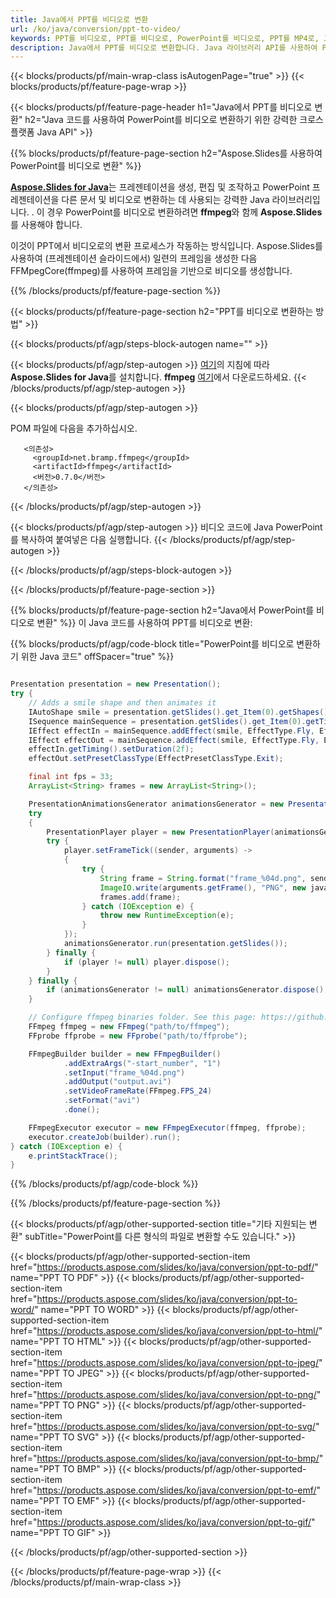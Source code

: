 ```yaml
---
title: Java에서 PPT를 비디오로 변환
url: /ko/java/conversion/ppt-to-video/
keywords: PPT를 비디오로, PPT를 비디오로, PowerPoint를 비디오로, PPT를 MP4로, Java API, Java 라이브러리로 변환
description: Java에서 PPT를 비디오로 변환합니다. Java 라이브러리 API를 사용하여 PowerPoint를 비디오로 변환
---
```


{{< blocks/products/pf/main-wrap-class isAutogenPage="true" >}}
{{< blocks/products/pf/feature-page-wrap >}}

{{< blocks/products/pf/feature-page-header h1="Java에서 PPT를 비디오로 변환" h2="Java 코드를 사용하여 PowerPoint를 비디오로 변환하기 위한 강력한 크로스 플랫폼 Java API" >}}

{{% blocks/products/pf/feature-page-section h2="Aspose.Slides를 사용하여 PowerPoint를 비디오로 변환" %}}

[**Aspose.Slides for Java**](https://products.aspose.com/slides/ko/java/)는 프레젠테이션을 생성, 편집 및 조작하고 PowerPoint 프레젠테이션을 다른 문서 및 비디오로 변환하는 데 사용되는 강력한 Java 라이브러리입니다. . 이 경우 PowerPoint를 비디오로 변환하려면 **ffmpeg**와 함께 **Aspose.Slides**를 사용해야 합니다.

이것이 PPT에서 비디오로의 변환 프로세스가 작동하는 방식입니다. Aspose.Slides를 사용하여 (프레젠테이션 슬라이드에서) 일련의 프레임을 생성한 다음 FFMpegCore(ffmpeg)를 사용하여 프레임을 기반으로 비디오를 생성합니다.

{{% /blocks/products/pf/feature-page-section %}}

{{< blocks/products/pf/feature-page-section  h2="PPT를 비디오로 변환하는 방법" >}}

{{< blocks/products/pf/agp/steps-block-autogen name="" >}}

{{< blocks/products/pf/agp/step-autogen >}}
[여기](https://docs.aspose.com/slides/java/installation/)의 지침에 따라 **Aspose.Slides for Java**를 설치합니다. **ffmpeg** [여기](https://ffmpeg.org/download.html)에서 다운로드하세요.
{{< /blocks/products/pf/agp/step-autogen >}}

{{< blocks/products/pf/agp/step-autogen >}}

POM 파일에 다음을 추가하십시오.

```
   <의존성>
     <groupId>net.bramp.ffmpeg</groupId>
     <artifactId>ffmpeg</artifactId>
     <버전>0.7.0</버전>
   </의존성>
```

{{< /blocks/products/pf/agp/step-autogen >}}

{{< blocks/products/pf/agp/step-autogen >}}
비디오 코드에 Java PowerPoint를 복사하여 붙여넣은 다음 실행합니다.
{{< /blocks/products/pf/agp/step-autogen >}}

{{< /blocks/products/pf/agp/steps-block-autogen >}}

{{< /blocks/products/pf/feature-page-section >}}

{{% blocks/products/pf/feature-page-section  h2="Java에서 PowerPoint를 비디오로 변환" %}}
이 Java 코드를 사용하여 PPT를 비디오로 변환:

{{% blocks/products/pf/agp/code-block title="PowerPoint를 비디오로 변환하기 위한 Java 코드" offSpacer="true" %}}
```java

Presentation presentation = new Presentation();
try {
    // Adds a smile shape and then animates it
    IAutoShape smile = presentation.getSlides().get_Item(0).getShapes().addAutoShape(ShapeType.SmileyFace, 110, 20, 500, 500);
    ISequence mainSequence = presentation.getSlides().get_Item(0).getTimeline().getMainSequence();
    IEffect effectIn = mainSequence.addEffect(smile, EffectType.Fly, EffectSubtype.TopLeft, EffectTriggerType.AfterPrevious);
    IEffect effectOut = mainSequence.addEffect(smile, EffectType.Fly, EffectSubtype.BottomRight, EffectTriggerType.AfterPrevious);
    effectIn.getTiming().setDuration(2f);
    effectOut.setPresetClassType(EffectPresetClassType.Exit);

    final int fps = 33;
    ArrayList<String> frames = new ArrayList<String>();

    PresentationAnimationsGenerator animationsGenerator = new PresentationAnimationsGenerator(presentation);
    try
    {
        PresentationPlayer player = new PresentationPlayer(animationsGenerator, fps);
        try {
            player.setFrameTick((sender, arguments) ->
            {
                try {
                    String frame = String.format("frame_%04d.png", sender.getFrameIndex());
                    ImageIO.write(arguments.getFrame(), "PNG", new java.io.File(frame));
                    frames.add(frame);
                } catch (IOException e) {
                    throw new RuntimeException(e);
                }
            });
            animationsGenerator.run(presentation.getSlides());
        } finally {
            if (player != null) player.dispose();
        }
    } finally {
        if (animationsGenerator != null) animationsGenerator.dispose();
    }

    // Configure ffmpeg binaries folder. See this page: https://github.com/rosenbjerg/FFMpegCore#installation
    FFmpeg ffmpeg = new FFmpeg("path/to/ffmpeg");
    FFprobe ffprobe = new FFprobe("path/to/ffprobe");

    FFmpegBuilder builder = new FFmpegBuilder()
            .addExtraArgs("-start_number", "1")
            .setInput("frame_%04d.png")
            .addOutput("output.avi")
            .setVideoFrameRate(FFmpeg.FPS_24)
            .setFormat("avi")
            .done();

    FFmpegExecutor executor = new FFmpegExecutor(ffmpeg, ffprobe);
    executor.createJob(builder).run();
} catch (IOException e) {
    e.printStackTrace();
}
```
{{% /blocks/products/pf/agp/code-block %}}

{{% /blocks/products/pf/feature-page-section %}}

{{< blocks/products/pf/agp/other-supported-section title="기타 지원되는 변환" subTitle="PowerPoint를 다른 형식의 파일로 변환할 수도 있습니다." >}}

{{< blocks/products/pf/agp/other-supported-section-item href="https://products.aspose.com/slides/ko/java/conversion/ppt-to-pdf/" name="PPT TO PDF" >}}
{{< blocks/products/pf/agp/other-supported-section-item href="https://products.aspose.com/slides/ko/java/conversion/ppt-to-word/" name="PPT TO WORD" >}}
{{< blocks/products/pf/agp/other-supported-section-item href="https://products.aspose.com/slides/ko/java/conversion/ppt-to-html/" name="PPT TO HTML" >}}
{{< blocks/products/pf/agp/other-supported-section-item href="https://products.aspose.com/slides/ko/java/conversion/ppt-to-jpeg/" name="PPT TO JPEG" >}}
{{< blocks/products/pf/agp/other-supported-section-item href="https://products.aspose.com/slides/ko/java/conversion/ppt-to-png/" name="PPT TO PNG" >}}
{{< blocks/products/pf/agp/other-supported-section-item href="https://products.aspose.com/slides/ko/java/conversion/ppt-to-svg/" name="PPT TO SVG" >}}
{{< blocks/products/pf/agp/other-supported-section-item href="https://products.aspose.com/slides/ko/java/conversion/ppt-to-bmp/" name="PPT TO BMP" >}}
{{< blocks/products/pf/agp/other-supported-section-item href="https://products.aspose.com/slides/ko/java/conversion/ppt-to-emf/" name="PPT TO EMF" >}}
{{< blocks/products/pf/agp/other-supported-section-item href="https://products.aspose.com/slides/ko/java/conversion/ppt-to-gif/" name="PPT TO GIF" >}}

{{< /blocks/products/pf/agp/other-supported-section >}}

{{< /blocks/products/pf/feature-page-wrap >}}
{{< /blocks/products/pf/main-wrap-class >}}